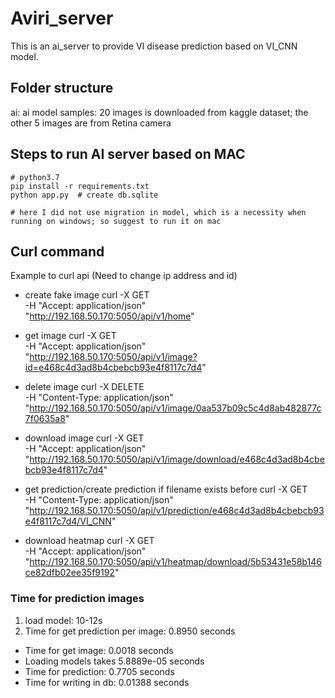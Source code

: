 # Aviri_server
This is an ai_server to provide VI disease prediction based on VI_CNN model.

## Folder structure
ai: ai model
samples: 20 images is downloaded from kaggle dataset; the other 5 images are from Retina camera


## Steps to run AI server based on MAC
```
# python3.7 
pip install -r requirements.txt
python app.py  # create db.sqlite

# here I did not use migration in model, which is a necessity when running on windows; so suggest to run it on mac
```

## Curl command 
Example to curl api (Need to change ip address and id)

- create fake image 
curl -X GET \
-H "Accept: application/json" \
"http://192.168.50.170:5050/api/v1/home"  


- get image 
curl -X GET \
-H "Accept: application/json" \
"http://192.168.50.170:5050/api/v1/image?id=e468c4d3ad8b4cbebcb93e4f8117c7d4"


- delete image 
curl -X DELETE \
-H "Content-Type: application/json" \
"http://192.168.50.170:5050/api/v1/image/0aa537b09c5c4d8ab482877c7f0635a8"


- download image 
curl -X GET \
-H "Accept: application/json" \
"http://192.168.50.170:5050/api/v1/image/download/e468c4d3ad8b4cbebcb93e4f8117c7d4"


- get prediction/create prediction if filename exists before
curl -X GET \
-H "Content-Type: application/json" \
"http://192.168.50.170:5050/api/v1/prediction/e468c4d3ad8b4cbebcb93e4f8117c7d4/VI_CNN"


- download heatmap
curl -X GET \
-H "Accept: application/json" \
"http://192.168.50.170:5050/api/v1/heatmap/download/5b53431e58b146ce82dfb02ee35f9192"



### Time for prediction images

1) load model: 10-12s
2) Time for get prediction per image:  0.8950 seconds <br>
- Time for get image:  0.0018 seconds <br>
- Loading models takes 5.8889e-05 seconds <br>
- Time for prediction: 0.7705 seconds <br>
- Time for writing in db:  0.01388 seconds <br>




